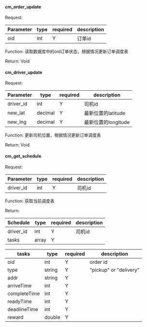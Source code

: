 
#### cm_order_update

Request:

|  Parameter   | type | required | description | 
| ------ | --------- |  --------- | --------- | 
| oid | int | Y    | 订单id    | 

Function:
读取数据库中的oid订单状态，根据情况更新订单调度表

Return:
Void

#### cm_driver_update

Request:

|  Parameter   | type | required | description | 
| ------ | --------- |  --------- | --------- | 
| driver_id | int | Y  |  司机id    | 
| new_lat | decimal | Y | 最新位置的latitude   | 
| new_lng | decimal | Y | 最新位置的longitude  | 

Function:
更新司机位置，根据情况更新订单调度表

Return:
Void


#### cm_get_schedule

Request:

|  Parameter   | type | required | description | 
| ------ | --------- |  --------- | --------- | 
| driver_id | int | Y  |  司机id    | 

Function:
获取当前调度表

Return:

|  Schedule   | type | required | description | 
| ------ | --------- |  --------- | --------- | 
| driver_id | int | Y  |  司机id    | 
| tasks |  array | Y  |      | 

|  tasks  | type | required | description | 
| ------ | --------- |  --------- | --------- | 
| oid | int | Y  |  order id    | 
| type |  string | Y  | "pickup" or "delivery"   |
| addr |  string | Y  |    |
| arriveTime |  int | Y  |    |
| completeTime |  int | Y  |    |
| readyTime |  int | Y  |    |
| deadlineTime |  int | Y  |    |
| reward |  double | Y  |    |


